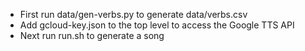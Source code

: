 - First run data/gen-verbs.py to generate data/verbs.csv
- Add gcloud-key.json to the top level to access the Google TTS API
- Next run run.sh to generate a song
